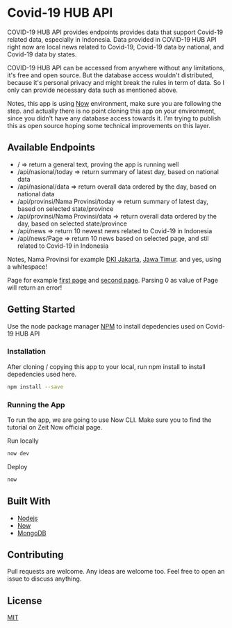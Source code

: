 # Covid-19 HUB API

COVID-19 HUB API provides endpoints provides data that support Covid-19 related data, especially in Indonesia. Data provided in COVID-19 HUB API right now are local news related to Covid-19, Covid-19 data by national, and Covid-19 data by states.

COVID-19 HUB API can be accessed from anywhere without any limitations, it's free and open source. But the database access wouldn't distributed, because it's personal privacy and might break the rules in term of data. So I only can provide necessary data such as mentioned above.

Notes, this app is using [Now](https://zeit.co/home) environment, make sure you are following the step.
and actually there is no point cloning this app on your environment, since you didn't have any database access towards it. I'm trying to publish this as open source hoping some technical improvements on this layer.

## Available Endpoints

* / => return a general text, proving the app is running well
* /api/nasional/today => return summary of latest day, based on national data
* /api/nasional/data => return overall data ordered by the day, based on national data
* /api/provinsi/Nama Provinsi/today => return summary of latest day, based on selected state/province
* /api/provinsi/Nama Provinsi/data => return overall data ordered by the day, based on selected state/province
* /api/news => return 10 newest news related to Covid-19 in Indonesia
* /api/news/Page => return 10 news based on selected page, and stil related to Covid-19 in Indonesia

Notes, Nama Provinsi for example [DKI Jakarta](https://covid19hub-api.now.sh/api/provinsi/DKI%20Jakarta/today), [Jawa Timur](https://covid19hub-api.now.sh/api/provinsi/Jawa%20Timur/today).
and yes, using a whitespace!

Page for example [first page](https://covid19hub-api.now.sh/api/news/1) and [second page](https://covid19hub-api.now.sh/api/news/2).
Parsing 0 as value of Page will return an error!

## Getting Started
Use the node package manager [NPM](https://www.npmjs.com/) to install depedencies used on Covid-19 HUB API

### Installation

After cloning / copying this app to your local, run npm install to install depedencies used here.

```bash
npm install --save
```

### Running the App

To run the app, we are going to use Now CLI. Make sure you to find the tutorial on Zeit Now official page.

Run locally

```bash
now dev
```

Deploy

```bash
now
```

## Built With

* [Nodejs](https://nodejs.org/en/)
* [Now](https://zeit.co/home)
* [MongoDB](https://www.mongodb.com/)

## Contributing

Pull requests are welcome. Any ideas are welcome too. Feel free to open an issue to discuss anything.

## License

[MIT](https://choosealicense.com/licenses/mit/)
